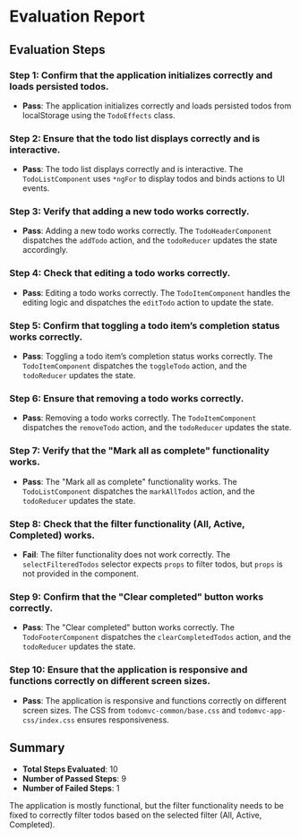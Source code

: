 # Evaluation Report

## Evaluation Steps

### Step 1: Confirm that the application initializes correctly and loads persisted todos.
- **Pass**: The application initializes correctly and loads persisted todos from localStorage using the `TodoEffects` class.

### Step 2: Ensure that the todo list displays correctly and is interactive.
- **Pass**: The todo list displays correctly and is interactive. The `TodoListComponent` uses `*ngFor` to display todos and binds actions to UI events.

### Step 3: Verify that adding a new todo works correctly.
- **Pass**: Adding a new todo works correctly. The `TodoHeaderComponent` dispatches the `addTodo` action, and the `todoReducer` updates the state accordingly.

### Step 4: Check that editing a todo works correctly.
- **Pass**: Editing a todo works correctly. The `TodoItemComponent` handles the editing logic and dispatches the `editTodo` action to update the state.

### Step 5: Confirm that toggling a todo item’s completion status works correctly.
- **Pass**: Toggling a todo item’s completion status works correctly. The `TodoItemComponent` dispatches the `toggleTodo` action, and the `todoReducer` updates the state.

### Step 6: Ensure that removing a todo works correctly.
- **Pass**: Removing a todo works correctly. The `TodoItemComponent` dispatches the `removeTodo` action, and the `todoReducer` updates the state.

### Step 7: Verify that the "Mark all as complete" functionality works.
- **Pass**: The "Mark all as complete" functionality works. The `TodoListComponent` dispatches the `markAllTodos` action, and the `todoReducer` updates the state.

### Step 8: Check that the filter functionality (All, Active, Completed) works.
- **Fail**: The filter functionality does not work correctly. The `selectFilteredTodos` selector expects `props` to filter todos, but `props` is not provided in the component.

### Step 9: Confirm that the "Clear completed" button works correctly.
- **Pass**: The "Clear completed" button works correctly. The `TodoFooterComponent` dispatches the `clearCompletedTodos` action, and the `todoReducer` updates the state.

### Step 10: Ensure that the application is responsive and functions correctly on different screen sizes.
- **Pass**: The application is responsive and functions correctly on different screen sizes. The CSS from `todomvc-common/base.css` and `todomvc-app-css/index.css` ensures responsiveness.

## Summary

- **Total Steps Evaluated**: 10
- **Number of Passed Steps**: 9
- **Number of Failed Steps**: 1

The application is mostly functional, but the filter functionality needs to be fixed to correctly filter todos based on the selected filter (All, Active, Completed).